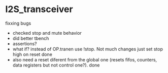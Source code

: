 # I2S_transceiver

fixxing bugs

- checked stop and mute behavior 
- did better tbench
- assertions?
- what if? instead of OP.tranen use !stop. Not much changes just set stop high on reset done
- also need a reset diferent from the global one (resets fifos, counters, data registers but not control one?). done
